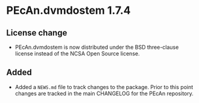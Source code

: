 # PEcAn.dvmdostem 1.7.4

## License change
* PEcAn.dvmdostem is now distributed under the BSD three-clause license instead of the NCSA Open Source license.

## Added
* Added a `NEWS.md` file to track changes to the package. Prior to this point changes are tracked in the main CHANGELOG for the PEcAn repository.
